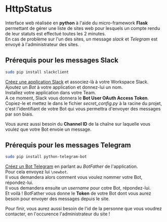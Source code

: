 # HttpStatus

Interface web réalisée en **python** à l'aide du micro-framework **Flask** permettant de gérer une liste de sites web pour lesquels un compte rendu de leur statuts est effectué toutes les 2 minutes.    
En cas de problème sur l'un des sites, un message _slack_ et _Telegram_ est envoyé à l'administrateur des sites.

## Prérequis pour les messages Slack

```sh
sudo pip install slackclient
```

[Créez une application Slack](https://api.slack.com/apps) et associez-là à votre Workspace Slack.   
Ajoutez un _Bot_ à votre application et donnez-lui un nom.      
Installez votre application dans votre Team.    
A ce moment, Slack vous donnera le **Bot User OAuth Access Token**. Copiez-le et mettez le dans le fichier _secret_config.py_ à la racine du projet, c'est l'identifiant de votre Bot qui vous permettra d'envoyer des messages par son biais.

Vous aurez aussi besoin du **Channel ID** de la chaîne sur laquelle vous voulez que votre Bot envoie un message.

## Prérequis pour les messages Telegram

```sh
sudo pip install python-telegram-bot
```

[Créez un Bot Telegram](https://web.telegram.org/#/im?p=@BotFather) en parlant au _BotFather_ de l'application.   
Pour cela envoyez lui `\newbot`.    
Il vous demandera alors comment vous voulez nommer votre Bot, répondez-lui.    
Il vous demandera ensuite un _username_ pour cotre Bot, répondez-lui.    
Et voilà ! BotFather vous donne le **Token** de votre Bot dont vous aurez besoin pour envoyer des messages depuis le site.   

Pour finir, vous aurez aussi besoin de l'id de la personne que vous voudrez contacter, en l'occurence l'administrateur du site ! 
